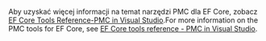 <span data-ttu-id="f3fd4-101">Aby uzyskać więcej informacji na temat narzędzi PMC dla EF Core, zobacz [EF Core Tools Reference-PMC in Visual Studio](/ef/core/miscellaneous/cli/powershell).</span><span class="sxs-lookup"><span data-stu-id="f3fd4-101">For more information on the PMC tools for EF Core, see [EF Core tools reference - PMC in Visual Studio](/ef/core/miscellaneous/cli/powershell).</span></span>